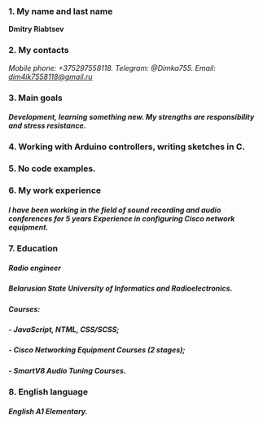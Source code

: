 ### 1. My name and last name
**Dmitry Riabtsev**
### 2. My contacts
*Mobile phone: +375297558118.*
*Telegram: @Dimka755.*
*Email: dim4ik7558118@gmail.ru*
### 3. Main goals 
##### Development, learning something new. My strengths are **responsibility and stress resistance**.
### 4. Working with Arduino controllers, writing sketches in C.
### 5. No code examples.
### 6. My work experience 
##### I have been working in the field of sound recording and audio conferences for 5 years Experience in configuring Cisco network equipment. 
### 7. Education
##### Radio engineer
##### Belarusian State University of Informatics and Radioelectronics.
##### Courses:
##### - JavaScript, NTML, CSS/SCSS;
##### - Cisco Networking Equipment Courses (2 stages);
##### - SmartV8 Audio Tuning Courses.
### 8. English language
##### English A1 Elementary.
